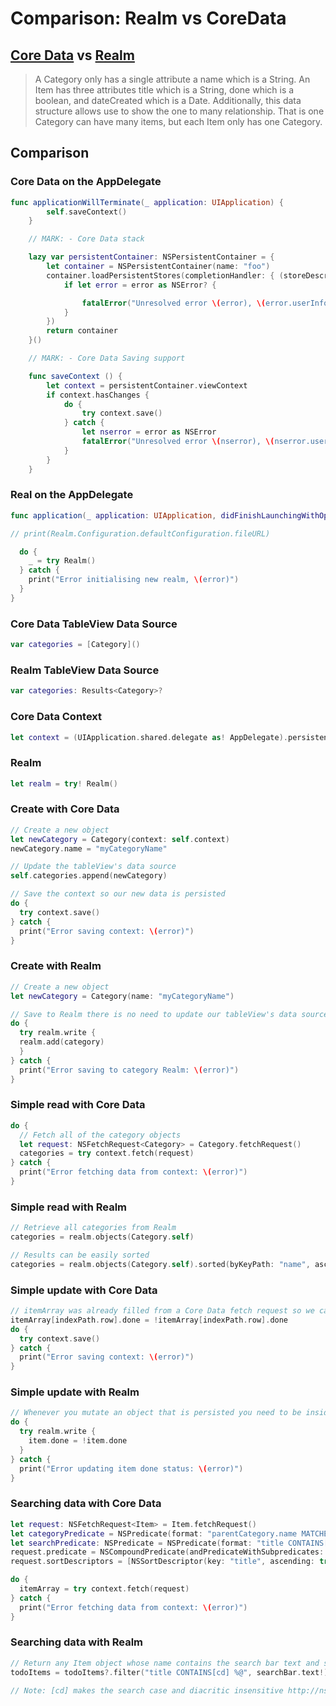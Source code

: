# Comparison: Realm vs CoreData

## [Core Data](https://developer.apple.com/documentation/coredata) vs [Realm](https://www.realm.io/docs/swift/latest/)

>A Category only has a single attribute a name which is a String.
An Item has three attributes title which is a String, done which is a boolean, and dateCreated which is a Date.
>Additionally, this data structure allows use to show the one to many relationship. That is one Category can have many items, but each Item only has one Category.

## Comparison

### Core Data on the AppDelegate

```swift
func applicationWillTerminate(_ application: UIApplication) {
        self.saveContext()
    }

    // MARK: - Core Data stack

    lazy var persistentContainer: NSPersistentContainer = {
        let container = NSPersistentContainer(name: "foo")
        container.loadPersistentStores(completionHandler: { (storeDescription, error) in
            if let error = error as NSError? {

                fatalError("Unresolved error \(error), \(error.userInfo)")
            }
        })
        return container
    }()

    // MARK: - Core Data Saving support

    func saveContext () {
        let context = persistentContainer.viewContext
        if context.hasChanges {
            do {
                try context.save()
            } catch {
                let nserror = error as NSError
                fatalError("Unresolved error \(nserror), \(nserror.userInfo)")
            }
        }
    }

```

### Real on the AppDelegate

```swift
func application(_ application: UIApplication, didFinishLaunchingWithOptions launchOptions: [UIApplication.LaunchOptionsKey: Any]?) -> Bool {

// print(Realm.Configuration.defaultConfiguration.fileURL)

  do {
    _ = try Realm()
  } catch {
    print("Error initialising new realm, \(error)")
  }
}
```

### Core Data TableView Data Source

```swift
var categories = [Category]()
```

### Realm TableView Data Source

```swift
var categories: Results<Category>?
```

### Core Data Context

```swift
let context = (UIApplication.shared.delegate as! AppDelegate).persistentContainer.viewContext
```

### Realm

```swift
let realm = try! Realm()
```

### Create with Core Data

```swift
// Create a new object
let newCategory = Category(context: self.context)
newCategory.name = "myCategoryName"

// Update the tableView's data source
self.categories.append(newCategory)

// Save the context so our new data is persisted
do {
  try context.save()
} catch {
  print("Error saving context: \(error)")
}
```

### Create with Realm

```swift
// Create a new object
let newCategory = Category(name: "myCategoryName")

// Save to Realm there is no need to update our tableView's data source since this is done automagically
do {
  try realm.write {
  realm.add(category)
  }
} catch {
  print("Error saving to category Realm: \(error)")
}
```

### Simple read with Core Data

```swift
do {
  // Fetch all of the category objects
  let request: NSFetchRequest<Category> = Category.fetchRequest()
  categories = try context.fetch(request)
} catch {
  print("Error fetching data from context: \(error)")
}
```

### Simple read with Realm

```swift
// Retrieve all categories from Realm
categories = realm.objects(Category.self)

// Results can be easily sorted
categories = realm.objects(Category.self).sorted(byKeyPath: "name", ascending: true)
```

### Simple update with Core Data

```swift
// itemArray was already filled from a Core Data fetch request so we can just update the data locally and save the context
itemArray[indexPath.row].done = !itemArray[indexPath.row].done
do {
  try context.save()
} catch {
  print("Error saving context: \(error)")
}
```

### Simple update with Realm

```swift
// Whenever you mutate an object that is persisted you need to be inside a write block
do {
  try realm.write {
    item.done = !item.done
  }
} catch {
  print("Error updating item done status: \(error)")
}
```

### Searching data with Core Data

```swift
let request: NSFetchRequest<Item> = Item.fetchRequest()
let categoryPredicate = NSPredicate(format: "parentCategory.name MATCHES %@", selectedCategory!.name!)
let searchPredicate: NSPredicate = NSPredicate(format: "title CONTAINS[cd] %@", searchBar.text!)
request.predicate = NSCompoundPredicate(andPredicateWithSubpredicates: [categoryPredicate, searchPredicate])
request.sortDescriptors = [NSSortDescriptor(key: "title", ascending: true)]

do {
  itemArray = try context.fetch(request)
} catch {
  print("Error fetching data from context: \(error)")
}
```

### Searching data with Realm

```swift
// Return any Item object whose name contains the search bar text and sort them in reverse chronological order
todoItems = todoItems?.filter("title CONTAINS[cd] %@", searchBar.text!).sorted(byKeyPath: "dateCreated", ascending: false)

// Note: [cd] makes the search case and diacritic insensitive http://nshipster.com/nspredicate/
```